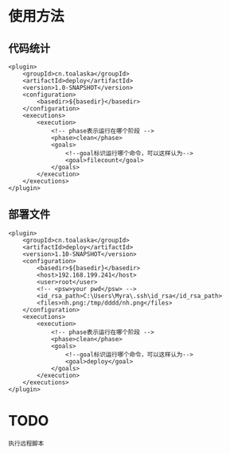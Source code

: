  # 使用方法
 
## 代码统计 
    
    <plugin>
        <groupId>cn.toalaska</groupId>
        <artifactId>deploy</artifactId>
        <version>1.0-SNAPSHOT</version>
        <configuration>
            <basedir>${basedir}</basedir>
        </configuration>
        <executions>
            <execution>
                <!-- phase表示运行在哪个阶段 -->
                <phase>clean</phase>
                <goals>
                    <!--goal标识运行哪个命令，可以这样认为-->
                    <goal>filecount</goal>
                </goals>
            </execution>
        </executions>
    </plugin>


## 部署文件
    
    <plugin>
        <groupId>cn.toalaska</groupId>
        <artifactId>deploy</artifactId>
        <version>1.10-SNAPSHOT</version>
        <configuration>
            <basedir>${basedir}</basedir>
            <host>192.168.199.241</host>
            <user>root</user>
            <!-- <psw>your pwd</psw> -->
            <id_rsa_path>C:\Users\Myra\.ssh\id_rsa</id_rsa_path>
            <files>nh.png:/tmp/dddd/nh.png</files>
        </configuration>
        <executions>
            <execution>
                <!-- phase表示运行在哪个阶段 -->
                <phase>clean</phase>
                <goals>
                    <!--goal标识运行哪个命令，可以这样认为-->
                    <goal>deploy</goal>
                </goals>
            </execution>
        </executions>
    </plugin>

# TODO
    执行远程脚本
